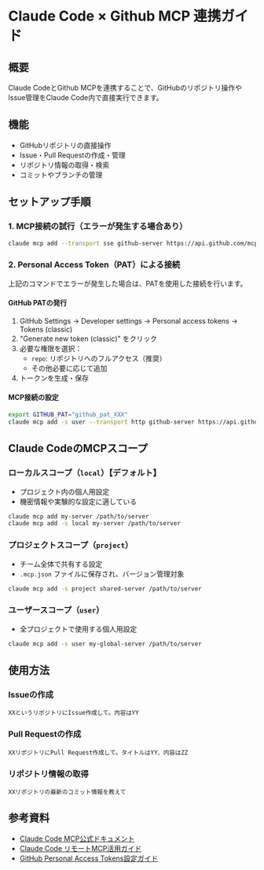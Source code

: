 # Claude Code × Github MCP 連携ガイド

## 概要

Claude CodeとGithub MCPを連携することで、GitHubのリポジトリ操作やIssue管理をClaude Code内で直接実行できます。

## 機能

- GitHubリポジトリの直接操作
- Issue・Pull Requestの作成・管理
- リポジトリ情報の取得・検索
- コミットやブランチの管理

## セットアップ手順

### 1. MCP接続の試行（エラーが発生する場合あり）

```bash
claude mcp add --transport sse github-server https://api.github.com/mcp
```

### 2. Personal Access Token（PAT）による接続

上記のコマンドでエラーが発生した場合は、PATを使用した接続を行います。

#### GitHub PATの発行

1. GitHub Settings → Developer settings → Personal access tokens → Tokens (classic)
2. "Generate new token (classic)" をクリック
3. 必要な権限を選択：
   - `repo`: リポジトリへのフルアクセス（推奨）
   - その他必要に応じて追加
4. トークンを生成・保存

#### MCP接続の設定

```bash
export GITHUB_PAT="github_pat_XXX"
claude mcp add -s user --transport http github-server https://api.githubcopilot.com/mcp -H "Authorization: Bearer $GITHUB_PAT"
```

## Claude CodeのMCPスコープ

### ローカルスコープ（`local`）【デフォルト】

- プロジェクト内の個人用設定
- 機密情報や実験的な設定に適している

```bash
claude mcp add my-server /path/to/server
claude mcp add -s local my-server /path/to/server
```

### プロジェクトスコープ（`project`）

- チーム全体で共有する設定
- `.mcp.json` ファイルに保存され、バージョン管理対象

```bash
claude mcp add -s project shared-server /path/to/server
```

### ユーザースコープ（`user`）

- 全プロジェクトで使用する個人用設定

```bash
claude mcp add -s user my-global-server /path/to/server
```

## 使用方法

### Issueの作成

```
XXというリポジトリにIssue作成して。内容はYY
```

### Pull Requestの作成

```
XXリポジトリにPull Request作成して。タイトルはYY、内容はZZ
```

### リポジトリ情報の取得

```
XXリポジトリの最新のコミット情報を教えて
```

## 参考資料

- [Claude Code MCP公式ドキュメント](https://docs.anthropic.com/en/docs/claude-code/mcp)
- [Claude Code リモートMCP活用ガイド](https://dev.classmethod.jp/articles/shuntaka-support-claude-code-remote-mcp/)
- [GitHub Personal Access Tokens設定ガイド](https://dev.classmethod.jp/articles/github-personal-access-tokens/)